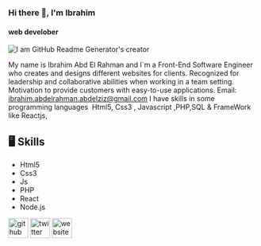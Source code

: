 ### Hi there 👋, I'm Ibrahim
####  web develober
![I am GitHub Readme Generator's creator](header.gif)

My name is Ibrahim Abd El Rahman and I`m a Front-End Software Engineer who creates and designs different websites for clients. 
Recognized for leadership and collaborative abilities when working in a team setting. Motivation to provide customers with easy-to-use applications.
Email: ibrahim.abdelrahman.abdelziz@gmail.com
I have skills in some programming languages ​
Html5, Css3 , Javascript ,PHP,SQL
& FrameWork like Reactjs,

  ## 🖥️ Skills 
   - Html5 
   - Css3
   - Js
   - PHP 
   - React
   - Node.js
 
[<img src='https://cdn.jsdelivr.net/npm/simple-icons@3.0.1/icons/github.svg' alt='github' height='40'>](https://github.com/ibrahim2375)  [<img src='https://cdn.jsdelivr.net/npm/simple-icons@3.0.1/icons/twitter.svg' alt='twitter' height='40'>](https://twitter.com/IbrahimG733)  [<img src='https://cdn.jsdelivr.net/npm/simple-icons@3.0.1/icons/icloud.svg' alt='website' height='40'>](http://ibrahamcsis.tk/)  




